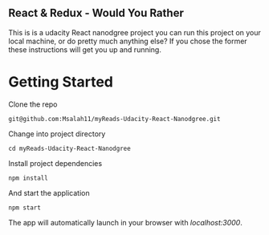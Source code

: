 
## React & Redux - Would You Rather

This is is a udacity React nanodgree project you can run this project on your local machine, or do pretty much anything else? If you chose the former these instructions will get you up and running.

# Getting Started

Clone the repo
```
git@github.com:Msalah11/myReads-Udacity-React-Nanodgree.git
```
Change into project directory
```
cd myReads-Udacity-React-Nanodgree
```

Install project dependencies
```
npm install
```

And start the application
```
npm start
```
The app will automatically launch in your browser with _localhost:3000_.


